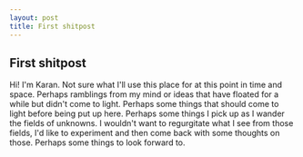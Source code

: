 ```yaml
---
layout: post
title: First shitpost
---
```


## First shitpost

Hi! I'm Karan. Not sure what I'll use this place for at this point in time and space. Perhaps ramblings from my mind or ideas that have floated for a while but didn't come to light. Perhaps some things that should come to light before being put up here. Perhaps some things I pick up as I wander the fields of unknowns.
I wouldn't want to regurgitate what I see from those fields, I'd like to experiment and then come back with some thoughts on those. Perhaps some things to look forward to.
